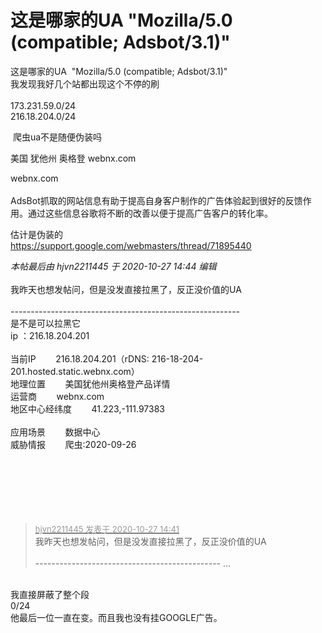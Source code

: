 # 这是哪家的UA  &quot;Mozilla/5.0 (compatible; Adsbot/3.1)&quot;


这是哪家的UA&nbsp;&nbsp;&quot;Mozilla/5.0 (compatible; Adsbot/3.1)&quot;<br />
我发现我好几个站都出现这个不停的刷<br />
<br />
173.231.59.0/24<br />
216.18.204.0/24

<img src="static/image/smiley/default/lol.gif" smilieid="12" border="0" alt="" /> 爬虫ua不是随便伪装吗

美国 犹他州 奥格登 webnx.com<img src="static/image/smiley/yct/002.gif" smilieid="30" border="0" alt="" />

webnx.com<br />
<br />
AdsBot抓取的网站信息有助于提高自身客户制作的广告体验起到很好的反馈作用。通过这些信息谷歌将不断的改善以便于提高广告客户的转化率。

估计是伪装的<br />
https://support.google.com/webmasters/thread/71895440

<i class="pstatus"> 本帖最后由 hjvn2211445 于 2020-10-27 14:44 编辑 </i><br />
<br />
我昨天也想发帖问，但是没发直接拉黑了，反正没价值的UA<br />
<br />
---------------------------------------------------------<br />
是不是可以拉黑它<br />
ip ：216.18.204.201<br />
<br />
当前IP&nbsp; &nbsp;&nbsp; &nbsp;&nbsp;&nbsp;216.18.204.201（rDNS: 216-18-204-201.hosted.static.webnx.com）<br />
地理位置&nbsp; &nbsp;&nbsp; &nbsp;&nbsp;&nbsp;美国犹他州奥格登产品详情<br />
运营商&nbsp; &nbsp;&nbsp; &nbsp;&nbsp;&nbsp;webnx.com<br />
地区中心经纬度&nbsp; &nbsp;&nbsp; &nbsp;&nbsp;&nbsp;41.223,-111.97383<br />
<br />
应用场景&nbsp; &nbsp;&nbsp; &nbsp;&nbsp;&nbsp;数据中心<br />
威胁情报&nbsp; &nbsp;&nbsp; &nbsp;&nbsp;&nbsp;爬虫:2020-09-26<br />
<br />
<br />
<img id="aimg_fKk4M" onclick="zoom(this, this.src, 0, 0, 0)" class="zoom" src="https://p.pstatp.com/origin/138710000649694caadc5" onmouseover="img_onmouseoverfunc(this)" onload="thumbImg(this)" border="0" alt="" /><br />
<br />
<br />
<br />
<br />


<div class="quote"><blockquote><font size="2"><a href="https://www.hostloc.com/forum.php?mod=redirect&amp;goto=findpost&amp;pid=9359229&amp;ptid=758950" target="_blank"><font color="#999999">hjvn2211445 发表于 2020-10-27 14:41</font></a></font><br />
我昨天也想发帖问，但是没发直接拉黑了，反正没价值的UA<br />
<br />
---------------------------------------------- ...</blockquote></div><br />
我直接屏蔽了整个段 <br />
0/24&nbsp; &nbsp;<br />
他最后一位一直在变。而且我也没有挂GOOGLE广告。
